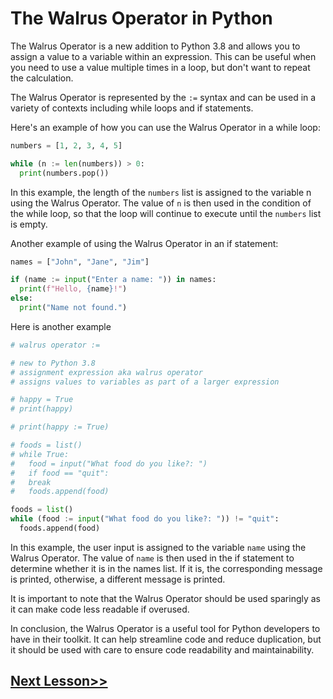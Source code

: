 # The Walrus Operator in Python
The Walrus Operator is a new addition to Python 3.8 and allows you to assign a value to a variable within an expression. This can be useful when you need to use a value multiple times in a loop, but don't want to repeat the calculation.

The Walrus Operator is represented by the `:=` syntax and can be used in a variety of contexts including while loops and if statements.

Here's an example of how you can use the Walrus Operator in a while loop:
```python
numbers = [1, 2, 3, 4, 5]

while (n := len(numbers)) > 0:
  print(numbers.pop())
```
In this example, the length of the `numbers` list is assigned to the variable n using the Walrus Operator. The value of `n` is then used in the condition of the while loop, so that the loop will continue to execute until the `numbers` list is empty.

Another example of using the Walrus Operator in an if statement:
```python
names = ["John", "Jane", "Jim"]

if (name := input("Enter a name: ")) in names:
  print(f"Hello, {name}!")
else:
  print("Name not found.")
```
Here is another example 
```python
# walrus operator :=

# new to Python 3.8
# assignment expression aka walrus operator
# assigns values to variables as part of a larger expression

# happy = True
# print(happy)

# print(happy := True)

# foods = list()
# while True:
#   food = input("What food do you like?: ")
#   if food == "quit":
#   break
#   foods.append(food)

foods = list()
while (food := input("What food do you like?: ")) != "quit":
  foods.append(food)
```
In this example, the user input is assigned to the variable `name` using the Walrus Operator. The value of `name` is then used in the if statement to determine whether it is in the names list. If it is, the corresponding message is printed, otherwise, a different message is printed.

It is important to note that the Walrus Operator should be used sparingly as it can make code less readable if overused.

In conclusion, the Walrus Operator is a useful tool for Python developers to have in their toolkit. It can help streamline code and reduce duplication, but it should be used with care to ensure code readability and maintainability.

## [Next Lesson>>](https://replit.com/@codewithharry/87-Day-87-Shutil-Module)